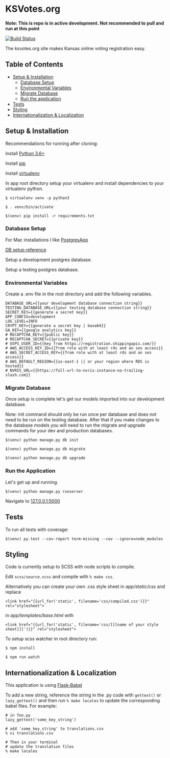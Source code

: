 # KSVotes.org
**Note: This is repo is in active development.  Not recommended to pull and run at this point**

[![Build Status](https://travis-ci.org/BlueprintKansas/ksvotes.org.svg?branch=master)](https://travis-ci.org/BlueprintKansas/ksvotes.org)

The ksvotes.org site makes Kansas online voting registration easy.

## Table of Contents
* [Setup & Installation](#setup-&-installation)
    * [Database Setup](#database-setup)
    * [Environmental Variables](#environmental-variables)
    * [Migrate Database](#migrate-database)
    * [Run the application](#run-the-application)
* [Tests](#tests)
* [Styling](styling)
* [Internationalization & Localization](#internationalization-&-localization)

## Setup & Installation
  Recommendations for running after cloning:

  Install [Python 3.6+](https://www.python.org/downloads/)

  Install [pip](https://pypi.org/project/pip/#description)

  Install [virtualenv](https://virtualenv.pypa.io/en/stable/)

  In app root directory setup your virtualenv and install dependencies to your virtualenv python.

  ```
  $ virtualenv venv -p python3
  ```
  ```
  $ . venv/bin/activate
  ```
  ```
  $(venv) pip install -r requirements.txt
  ```

### Database Setup
  For Mac installations I like [PostgresApp](https://postgresapp.com/)

  [DB setup reference](https://medium.com/coding-blocks/creating-user-database-and-adding-access-on-postgresql-8bfcd2f4a91e)

  Setup a development postgres database.

  Setup a testing postgres database.

### Environmental Variables
  Create a .env file in the root directory and add the following variables.
  ```
  DATABASE_URL={{your development database connection string}}
  TESTING_DATABASE_URL={{your testing database connection string}}
  SECRET_KEY={{generate a secret key}}
  APP_CONFIG=development
  LOG_LEVEL=INFO
  CRYPT_KEY={{generate a secret key | base64}}
  GA_KEY={{google analytics key}}
  # RECAPTCHA_KEY={{public key}}
  # RECAPTCHA_SECRET={{private key}}
  # USPS_USER_ID={{key from https://registration.shippingapis.com/}}
  # AWS_ACCESS_KEY_ID={{from role with at least rds and an ses access}}
  # AWS_SECRET_ACCESS_KEY={{from role with at least rds and an ses access}}
  # AWS_DEFAULT_REGION={{us-east-1 || or your region where RDS is hosted}}
  # NVRIS_URL={{https://full-url-to-nvris-instance-no-trailing-slash.com}}
  ```

### Migrate Database
  Once setup is complete let's get our models imported into our development database.

  Note: init command should only be run once per database and does not need to be run on the testing database.  After that if you make changes to the database models you will need to run the migrate and upgrade commands for your dev and production databases.

  ```
  $(venv) python manage.py db init
  ```

  ```
  $(venv) python manage.py db migrate
  ```

  ```
  $(venv) python manage.py db upgrade
  ```


### Run the Application
  Let's get up and running.
  ```
  $(venv) python manage.py runserver
  ```

  Navigate to [127.0.0.1:5000](127.0.0.1:5000)



## Tests
To run all tests with coverage:
```
$(venv) py.test --cov-report term-missing --cov --ignore=node_modules
```


## Styling
Code is currently setup to SCSS with node scripts to compile.

Edit `scss/source.scss` and compile with `% make css`.

Alternatively you can create your own .css style sheet in *app/static/css* and replace
```
<link href="{{url_for('static', filename='css/compiled.css')}}" rel="stylesheet">
```
in *app/templates/base.html* with
```
<link href="{{url_for('static', filename='css/[[[name of your style sheet]]]')}}" rel="stylesheet">
```

To setup scss watcher in root directory run:
```
$ npm install
```
```
$ npm run watch
```

## Internationalization & Localization
This application is using [Flask-Babel](https://pythonhosted.org/Flask-Babel/)

To add a new string, reference the string in the .py code with `gettext()` or `lazy_gettext()`
and then run `% make locales` to update the corresponding babel files. For example:

```
# in foo.py
lazy_gettext('some_key_string')

# add 'some_key_string' to translations.csv
% vi translations.csv

# Then in your terminal
# update the translation files
% make locales
```

